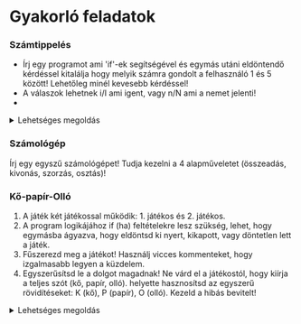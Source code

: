 # Gyakorló feladatok

### Számtippelés

- Írj egy programot ami 'if'-ek segítségével és egymás utáni eldöntendő kérdéssel kitalálja hogy melyik számra gondolt a felhasználó 1 és 5 között! Lehetőleg minél kevesebb kérdéssel!
- A válaszok lehetnek i/I ami igent, vagy n/N ami a nemet jelenti!
- 
<details><summary> Lehetséges megoldás </summary>
  
```python
print("\n# Gondolj egy számra 1 és 5 között!")

hatar34 = input("A gondolt szám nagyobb mint három? (i/n) ")
if hatar34 == "i" or hatar34 == "I":
  hatar45 = input("A gondolt szám nagyobb mint négy? (i/n) ")
  if hatar45 == "i" or hatar45 == "I":
    print("Ezek alapján a gondolt szám: 5")
  else:
    print("Ezek alapján a gondolt szám: 4")
else:
  hatar23 = input("A gondolt szám nagyobb mint kettő? (i/n) ")
  if hatar23 == "i" or hatar23 == "I":
    print("Ezek alapján a gondolt szám: 3")
  else:
    hatar12 = input("A gondolt szám nagyobb mint egy? (i/n) ")
    if hatar12 == "i" or hatar12 == "I":
      print("Ezek alapján a gondolt szám: 2")
    else:
      print("Ezek alapján a gondolt szám: 1")
```
</details>


### Számológép
Írj egy egyszű számológépet! Tudja kezelni a 4 alapműveletet (összeadás, kivonás, szorzás, osztás)!


### Kő-papír-Olló

1. A játék két játékossal működik: 1. játékos és 2. játékos.
2. A program logikájához if (ha) feltételekre lesz szükség, lehet, hogy egymásba ágyazva, hogy eldöntsd ki nyert, kikapott, vagy döntetlen lett a játék.
3. Fűszerezd meg a játékot! Használj vicces kommenteket, hogy izgalmasabb legyen a küzdelem.
4. Egyszerűsítsd le a dolgot magadnak! Ne várd el a játékostól, hogy kiírja a teljes szót (kő, papír, olló). helyette hasznosítsd az egyszerű rövidítéseket: K (kő), P (papír), O (olló). Kezeld a hibás bevitelt! 


<details> <summary>  Lehetséges megoldás  </summary>

```python

print("E P I C    🪨 📄 ✂️    B A T T L E ")
print()
print("Válassz fegyvert! (k, p vagy o)") 
print()

jatekos1_lepes = input("1. játékos > ")
print("\n\n\n\n\n\n\n\n\n\n\n\n\n\n\n\n\n\n\n")
jatekos2_lepes = input("2. játékos > ")
print()

if jatekos1_lepes == "k":
    if jatekos2_lepes == "k":
        print("Mindketten követ választottatok, döntetlen!")  
    elif jatekos2_lepes == "o":
        print("Az 1. játékos kővé porlasztotta a 2. játékos ollóját!")  
    elif jatekos2_lepes == "p":
        print("Az 1. játékos kövét eltemeti a 2. játékos papírja!") 
    else:
        print("Érvénytelen 2. játékos!")  
elif jatekos1_lepes == "p":
    if jatekos2_lepes == "k":
        print("A 2. játékos kövét eltemeti az 1. játékos papírja!") 
    elif jatekos2_lepes == "o":
        print("Az 1. játékos papírját apró darabokra vágja a 2. játékos ollója!")  
    elif jatekos2_lepes == "p":
        print("Két papírlap csap össze egymással. Kiábrándító. Döntetlen.") 
    else:
        print("Érvénytelen fegyver 2. játékos!")  
elif jatekos1_lepes == "o":
    if jatekos2_lepes == "k":
        print("A 2. játékos köve fémport kavar az 1. játékos ollójából!") 
    elif jatekos2_lepes == "o":
        print("Kaszálás! Az ollók egymáshoz csattannak, mint egy silány kardvívás! Döntetlen.") 
    elif jatekos2_lepes == "p":
        print("Az 1. játékos ollója konfettire vágja a 2. játékos papírját!")  
    else:
        print("Érvénytelen fegyver 2. játékos!")  
else:
    print("Érvénytelen fegyver 1. játékos!") 


```

</details>